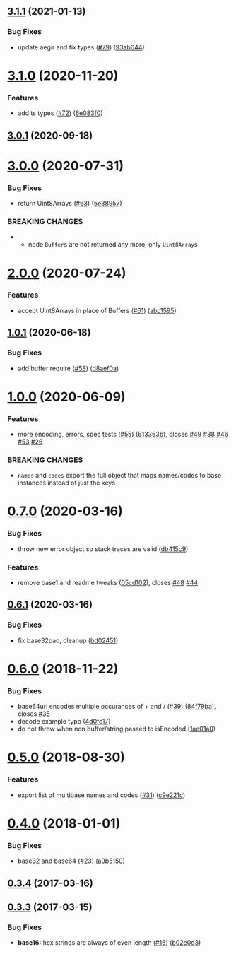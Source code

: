 ## [3.1.1](https://github.com/multiformats/js-multibase/compare/v3.1.0...v3.1.1) (2021-01-13)


### Bug Fixes

* update aegir and fix types ([#79](https://github.com/multiformats/js-multibase/issues/79)) ([93ab644](https://github.com/multiformats/js-multibase/commit/93ab644c6b7b239b5c87e86ed1fd5c40c58a2a8b))



# [3.1.0](https://github.com/multiformats/js-multibase/compare/v3.0.1...v3.1.0) (2020-11-20)


### Features

* add ts types ([#72](https://github.com/multiformats/js-multibase/issues/72)) ([6e083f0](https://github.com/multiformats/js-multibase/commit/6e083f0353835c3598dfa2e61a86016a8ec85f75))



<a name="3.0.1"></a>
## [3.0.1](https://github.com/multiformats/js-multibase/compare/v3.0.0...v3.0.1) (2020-09-18)



<a name="3.0.0"></a>
# [3.0.0](https://github.com/multiformats/js-multibase/compare/v2.0.0...v3.0.0) (2020-07-31)


### Bug Fixes

* return Uint8Arrays ([#63](https://github.com/multiformats/js-multibase/issues/63)) ([5e38957](https://github.com/multiformats/js-multibase/commit/5e38957))


### BREAKING CHANGES

* - node `Buffer`s are not returned any more, only `Uint8Array`s



<a name="2.0.0"></a>
# [2.0.0](https://github.com/multiformats/js-multibase/compare/v1.0.1...v2.0.0) (2020-07-24)


### Features

* accept Uint8Arrays in place of Buffers ([#61](https://github.com/multiformats/js-multibase/issues/61)) ([abc1595](https://github.com/multiformats/js-multibase/commit/abc1595))



<a name="1.0.1"></a>
## [1.0.1](https://github.com/multiformats/js-multibase/compare/v1.0.0...v1.0.1) (2020-06-18)


### Bug Fixes

* add buffer require ([#58](https://github.com/multiformats/js-multibase/issues/58)) ([d8aef0a](https://github.com/multiformats/js-multibase/commit/d8aef0a))



<a name="1.0.0"></a>
# [1.0.0](https://github.com/multiformats/js-multibase/compare/v0.7.0...v1.0.0) (2020-06-09)


### Features

* more encoding, errors, spec tests ([#55](https://github.com/multiformats/js-multibase/issues/55)) ([613363b](https://github.com/multiformats/js-multibase/commit/613363b)), closes [#49](https://github.com/multiformats/js-multibase/issues/49) [#38](https://github.com/multiformats/js-multibase/issues/38) [#46](https://github.com/multiformats/js-multibase/issues/46) [#53](https://github.com/multiformats/js-multibase/issues/53) [#26](https://github.com/multiformats/js-multibase/issues/26)


### BREAKING CHANGES

* `names` and `codes` export the full object that maps names/codes to base instances instead of just the keys



<a name="0.7.0"></a>
# [0.7.0](https://github.com/multiformats/js-multibase/compare/v0.6.1...v0.7.0) (2020-03-16)


### Bug Fixes

* throw new error object so stack traces are valid ([db415c9](https://github.com/multiformats/js-multibase/commit/db415c9))


### Features

* remove base1 and readme tweaks ([05cd102](https://github.com/multiformats/js-multibase/commit/05cd102)), closes [#48](https://github.com/multiformats/js-multibase/issues/48) [#44](https://github.com/multiformats/js-multibase/issues/44)



<a name="0.6.1"></a>
## [0.6.1](https://github.com/multiformats/js-multibase/compare/v0.6.0...v0.6.1) (2020-03-16)


### Bug Fixes

* fix base32pad, cleanup ([bd02451](https://github.com/multiformats/js-multibase/commit/bd02451))



<a name="0.6.0"></a>
# [0.6.0](https://github.com/multiformats/js-multibase/compare/v0.5.0...v0.6.0) (2018-11-22)


### Bug Fixes

* base64url encodes multiple occurances of + and / ([#39](https://github.com/multiformats/js-multibase/issues/39)) ([84f79ba](https://github.com/multiformats/js-multibase/commit/84f79ba)), closes [#35](https://github.com/multiformats/js-multibase/issues/35)
* decode example typo ([4d0fc17](https://github.com/multiformats/js-multibase/commit/4d0fc17))
* do not throw when non buffer/string passed to isEncoded ([1ae01a0](https://github.com/multiformats/js-multibase/commit/1ae01a0))



<a name="0.5.0"></a>
# [0.5.0](https://github.com/multiformats/js-multibase/compare/v0.4.0...v0.5.0) (2018-08-30)


### Features

* export list of multibase names and codes ([#31](https://github.com/multiformats/js-multibase/issues/31)) ([c9e221c](https://github.com/multiformats/js-multibase/commit/c9e221c))



<a name="0.4.0"></a>
# [0.4.0](https://github.com/multiformats/js-multibase/compare/v0.3.4...v0.4.0) (2018-01-01)


### Bug Fixes

* base32 and base64 ([#23](https://github.com/multiformats/js-multibase/issues/23)) ([a9b5150](https://github.com/multiformats/js-multibase/commit/a9b5150))



<a name="0.3.4"></a>
## [0.3.4](https://github.com/multiformats/js-multibase/compare/v0.3.3...v0.3.4) (2017-03-16)



<a name="0.3.3"></a>
## [0.3.3](https://github.com/multiformats/js-multibase/compare/v0.3.2...v0.3.3) (2017-03-15)


### Bug Fixes

* **base16:** hex strings are always of even length ([#16](https://github.com/multiformats/js-multibase/issues/16)) ([b02e0d3](https://github.com/multiformats/js-multibase/commit/b02e0d3))




